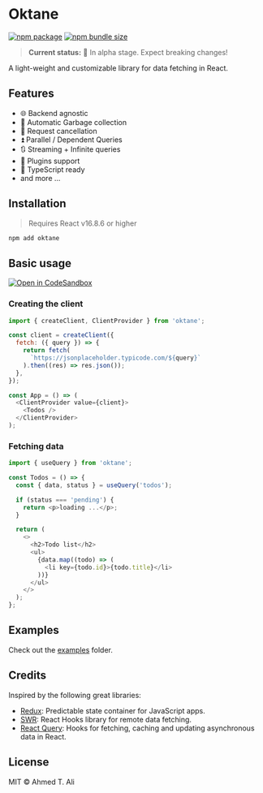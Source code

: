 # Oktane

[![npm package](https://badgen.net/npm/v/oktane)][npm]
[![npm bundle size](https://badgen.net/bundlephobia/minzip/oktane@latest)][bundlephobia]

> **Current status:** 🚧 In alpha stage. Expect breaking changes!

A light-weight and customizable library for data fetching in React.

## Features

- 🌐 Backend agnostic
- 🧹 Automatic Garbage collection
- 🔫 Request cancellation
- ⏫ Parallel / Dependent Queries
- 🔃 Streaming + Infinite queries
- 🔌 Plugins support
- 💙 TypeScript ready
- and more ...

## Installation

> Requires React v16.8.6 or higher

```sh
npm add oktane
```

## Basic usage

[![Open in CodeSandbox][csb]][example]

### Creating the client

```javascript
import { createClient, ClientProvider } from 'oktane';

const client = createClient({
  fetch: ({ query }) => {
    return fetch(
      `https://jsonplaceholder.typicode.com/${query}`
    ).then((res) => res.json());
  },
});

const App = () => (
  <ClientProvider value={client}>
    <Todos />
  </ClientProvider>
);
```

### Fetching data

```javascript
import { useQuery } from 'oktane';

const Todos = () => {
  const { data, status } = useQuery('todos');

  if (status === 'pending') {
    return <p>loading ...</p>;
  }

  return (
    <>
      <h2>Todo list</h2>
      <ul>
        {data.map((todo) => (
          <li key={todo.id}>{todo.title}</li>
        ))}
      </ul>
    </>
  );
};
```

## Examples

Check out the [examples](./examples) folder.

## Credits

Inspired by the following great libraries:

- [Redux][redux]: Predictable state container for JavaScript apps.
- [SWR][swr]: React Hooks library for remote data fetching.
- [React Query][react-query]: Hooks for fetching, caching and updating asynchronous data in React.

## License

MIT © Ahmed T. Ali

[npm]: https://npm.im/oktane
[bundlephobia]: https://bundlephobia.com/result?p=oktane@latest
[redux]: https://github.com/reduxjs/redux
[swr]: https://github.com/zeit/swr
[react-query]: https://github.com/tannerlinsley/react-query/
[csb]: https://img.shields.io/badge/Open%20in-CodeSandbox-blue?style=flat-square&logo=codesandbox
[example]: https://codesandbox.io/s/github/z0al/oktane/tree/master/examples/basic
